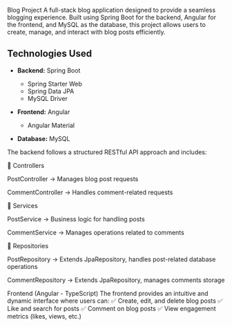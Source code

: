 Blog Project
A full-stack blog application designed to provide a seamless blogging experience. Built using Spring Boot for the backend, Angular for the frontend, and MySQL as the database, this project allows users to create, manage, and interact with blog posts efficiently. 

## Technologies Used

- **Backend:** Spring Boot
    - Spring Starter Web
    - Spring Data JPA
    - MySQL Driver
   
- **Frontend:** Angular
    - Angular Material
      
- **Database:** MySQL

The backend follows a structured RESTful API approach and includes:

🔹 Controllers

PostController → Manages blog post requests

CommentController → Handles comment-related requests

🔹 Services

PostService → Business logic for handling posts

CommentService → Manages operations related to comments

🔹 Repositories

PostRepository → Extends JpaRepository, handles post-related database operations

CommentRepository → Extends JpaRepository, manages comments storage

Frontend (Angular - TypeScript)
The frontend provides an intuitive and dynamic interface where users can:
✅ Create, edit, and delete blog posts
✅ Like and search for posts
✅ Comment on blog posts
✅ View engagement metrics (likes, views, etc.)



